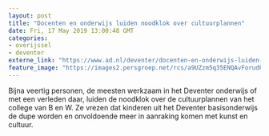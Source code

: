 ```yaml
---
layout: post
title: "Docenten en onderwijs luiden noodklok over cultuurplannen"
date: Fri, 17 May 2019 13:00:48 GMT
categories: 
- overijssel 
- deventer 
externe_link: "https://www.ad.nl/deventer/docenten-en-onderwijs-luiden-noodklok-over-cultuurplannen~a42aa657/"
feature_image: "https://images2.persgroep.net/rcs/a9UZzm5q35ENQAvForudPhGC6Ig/diocontent/101738935/_fitwidth/400/?appId=21791a8992982cd8da851550a453bd7f&quality=0.7"
---
```


Bijna veertig personen, de meesten werkzaam in het Deventer onderwijs of met een verleden daar, luiden de noodklok over de cultuurplannen van het college van B en W. Ze vrezen dat kinderen uit het Deventer basisonderwijs de dupe worden en onvoldoende meer in aanraking komen met kunst en cultuur.

